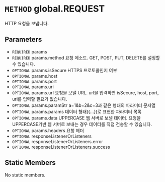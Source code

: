 # `METHOD` global.REQUEST
HTTP 요청을 보냅니다.

## Parameters
* `REQUIRED` params 
* `REQUIRED` params.method	요청  메소드. GET, POST, PUT, DELETE를 설정할 수 있습니다.
* `OPTIONAL` params.isSecure	HTTPS  프로토콜인지 여부
* `OPTIONAL` params.host 
* `OPTIONAL` params.port 
* `OPTIONAL` params.uri 
* `OPTIONAL` params.url		요청을  보낼 URL. url을 입력하면 isSecure, host, port, uri를 입력할 필요가 없습니다.
* `OPTIONAL` params.paramStr	a=1&b=2&c=3과  같은 형태의 파라미터 문자열
* `OPTIONAL` params.params	데이터  형태({...})로 표현한 파라미터 목록
* `OPTIONAL` params.data		UPPERCASE  웹 서버로 보낼 데이터. 요청을 UPPERCASE기반 웹 서버로 보내는 경우 데이터를 직접 전송할 수 있습니다.
* `OPTIONAL` params.headers	요청  헤더
* `OPTIONAL` responseListenerOrListeners 
* `OPTIONAL` responseListenerOrListeners.error 
* `OPTIONAL` responseListenerOrListeners.success 

## Static Members
No static members.
